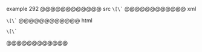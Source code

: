 example 292
@@@@@@@@@@@@ src
`` \[\` ``
@@@@@@@@@@@@ xml
<?xml version="1.0" encoding="UTF-8"?>
<!DOCTYPE document SYSTEM "CommonMark.dtd">
<document xmlns="http://commonmark.org/xml/1.0">
  <paragraph>
    <code>\[\`</code>
  </paragraph>
</document>
@@@@@@@@@@@@ html
<p><code>\[\`</code></p>
@@@@@@@@@@@@
